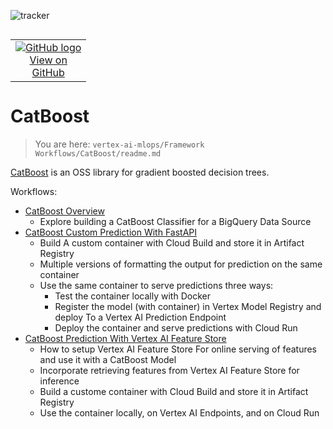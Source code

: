 ![tracker](https://us-central1-vertex-ai-mlops-369716.cloudfunctions.net/pixel-tracking?path=statmike%2Fvertex-ai-mlops%2FFramework+Workflows%2FCatBoost&file=readme.md)
<!--- header table --->
<table align="left">     
  <td style="text-align: center">
    <a href="https://github.com/statmike/vertex-ai-mlops/blob/main/Framework%20Workflows/CatBoost/readme.md">
      <img src="https://cloud.google.com/ml-engine/images/github-logo-32px.png" alt="GitHub logo">
      <br>View on<br>GitHub
    </a>
  </td>
</table><br/><br/><br/><br/>

---
# CatBoost
> You are here: `vertex-ai-mlops/Framework Workflows/CatBoost/readme.md`

[CatBoost](https://catboost.ai/) is an OSS library for gradient boosted decision trees.

Workflows:
- [CatBoost Overview](./CatBoost%20Overview.ipynb)
    - Explore building a CatBoost Classifier for a BigQuery Data Source
- [CatBoost Custom Prediction With FastAPI](./CatBoost%20Custom%20Prediction%20With%20FastAPI.ipynb)
    - Build A custom container with Cloud Build and store it in Artifact Registry
    - Multiple versions of formatting the output for prediction on the same container
    - Use the same container to serve predictions three ways:
        - Test the container locally with Docker
        - Register the model (with container) in Vertex Model Registry and deploy To a Vertex AI Prediction Endpoint
        - Deploy the container and serve predictions with Cloud Run
- [CatBoost Prediction With Vertex AI Feature Store](./CatBoost%20Prediction%20With%20Vertex%20AI%20Feature%20Store.ipynb)
    - How to setup Vertex AI Feature Store For online serving of features and use it with a CatBoost Model
    - Incorporate retrieving features from Vertex AI Feature Store for inference
    - Build a custome container with Cloud Build and store it in Artifact Registry
    - Use the container locally, on Vertex AI Endpoints, and on Cloud Run
